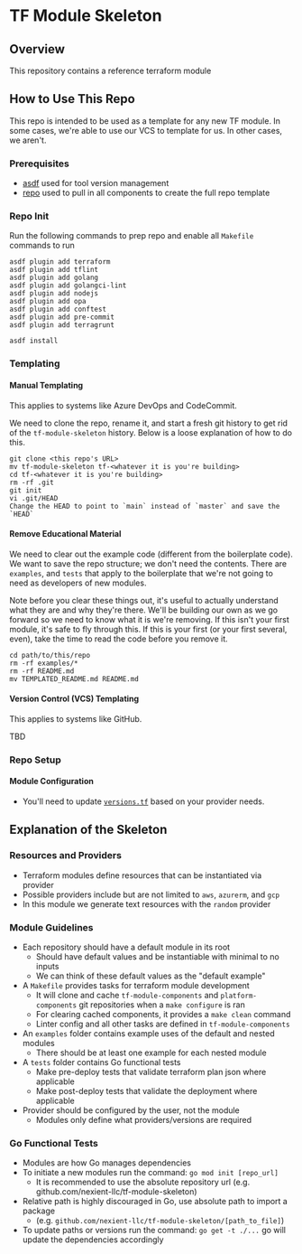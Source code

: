 # TF Module Skeleton

## Overview

This repository contains a reference terraform module

## How to Use This Repo
This repo is intended to be used as a template for any new TF module. In some cases, we're able to use our VCS to template for us. In other cases, we aren't.

### Prerequisites

- [asdf](https://github.com/asdf-vm/asdf) used for tool version management
- [repo](https://android.googlesource.com/tools/repo) used to pull in all components to create the full repo template

### Repo Init

Run the following commands to prep repo and enable all `Makefile` commands to run
```
asdf plugin add terraform
asdf plugin add tflint
asdf plugin add golang
asdf plugin add golangci-lint
asdf plugin add nodejs
asdf plugin add opa
asdf plugin add conftest
asdf plugin add pre-commit
asdf plugin add terragrunt

asdf install
```

### Templating

#### Manual Templating

This applies to systems like Azure DevOps and CodeCommit.

We need to clone the repo, rename it, and start a fresh git history to get rid of the `tf-module-skeleton` history. Below is a loose explanation of how to do this.

```
git clone <this repo's URL>
mv tf-module-skeleton tf-<whatever it is you're building>
cd tf-<whatever it is you're building>
rm -rf .git
git init
vi .git/HEAD
Change the HEAD to point to `main` instead of `master` and save the `HEAD`
```

#### Remove Educational Material

We need to clear out the example code (different from the boilerplate code). We want to save the repo structure; we don't need the contents. There are `examples`, and `tests` that apply to the boilerplate that we're not going to need as developers of new modules.

Note before you clear these things out, it's useful to actually understand what they are and why they're there. We'll be building our own as we go forward so we need to know what it is we're removing. If this isn't your first module, it's safe to fly through this. If this is your first (or your first several, even), take the time to read the code before you remove it.

```
cd path/to/this/repo
rm -rf examples/*
rm -rf README.md
mv TEMPLATED_README.md README.md
```

#### Version Control (VCS) Templating

This applies to systems like GitHub.

TBD

### Repo Setup



#### Module Configuration

* You'll need to update [`versions.tf`](./versions.tf) based on your provider needs.


## Explanation of the Skeleton

### Resources and Providers
- Terraform modules define resources that can be instantiated via provider
- Possible providers include but are not limited to `aws`, `azurerm`, and `gcp`
- In this module we generate text resources with the `random` provider

### Module Guidelines
- Each repository should have a default module in its root
    - Should have default values and be instantiable with minimal to no inputs
    - We can think of these default values as the "default example"
- A `Makefile` provides tasks for terraform module development
    - It will clone and cache `tf-module-components` and `platform-components` git repositories when a `make configure` is ran
    - For clearing cached components, it provides a `make clean` command
    - Linter config and all other tasks are defined in `tf-module-components`
- An `examples` folder contains example uses of the default and nested modules
    - There should be at least one example for each nested module
- A `tests` folder contains Go functional tests
    - Make pre-deploy tests that validate terraform plan json where applicable
    - Make post-deploy tests that validate the deployment where applicable
- Provider should be configured by the user, not the module
    - Modules only define what providers/versions are required

### Go Functional Tests
- Modules are how Go manages dependencies
- To initiate a new modules run the command: `go mod init [repo_url]`
  - It is recommended to use the absolute repository url (e.g. github.com/nexient-llc/tf-module-skeleton)
- Relative path is highly discouraged in Go, use absolute path to import a package
  - (e.g. `github.com/nexient-llc/tf-module-skeleton/[path_to_file]`)
- To update paths or versions run the command: `go get -t ./...`  go will update the dependencies accordingly
